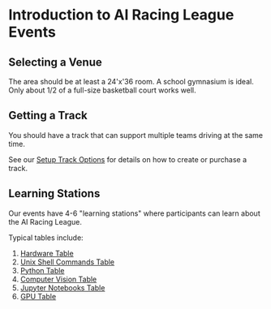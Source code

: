 # Introduction to AI Racing League Events

## Selecting a Venue

The area should be at least a 24'x'36 room.  A school
gymnasium is ideal.  Only about 1/2 of a full-size basketball
court works well.

## Getting a Track

You should have a track that can support multiple teams
driving at the same time.

See our [Setup Track Options](../setup/track-options.md)
for details on how to create or purchase a track.

## Learning Stations

Our events have 4-6 "learning stations" where
participants can learn about the AI Racing League.

Typical tables include:

1. [Hardware Table](./hardware.md)
2. [Unix Shell Commands Table](unix.md)
3. [Python Table](python.md)
4. [Computer Vision Table](./computer-vision.md)
5. [Jupyter Notebooks Table](./jupyter-notebooks.md)
6. [GPU Table](./gpu.md)